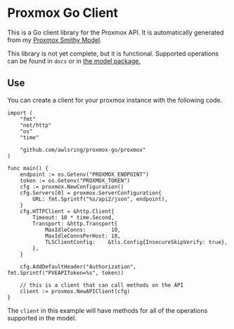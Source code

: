 # Proxmox Go Client

This is a Go client library for the Proxmox API. It is automatically generated from my [Proxmox Smithy Model](https://github.com/awlsring/ProxmoxModel).

This library is not yet complete, but it is functional. Supported operations can be found in `docs` or in [the model package.](https://github.com/awlsring/ProxmoxModel)

## Use

You can create a client for your proxmox instance with the following code.

```golang
import (
	"fmt"
	"net/http"
	"os"
	"time"

	"github.com/awlsring/proxmox-go/proxmox"
)

func main() {
	endpoint := os.Getenv("PROXMOX_ENDPOINT")
	token := os.Getenv("PROXMOX_TOKEN")
	cfg := proxmox.NewConfiguration()
	cfg.Servers[0] = proxmox.ServerConfiguration{
		URL: fmt.Sprintf("%s/api2/json", endpoint),
	}
	cfg.HTTPClient = &http.Client{
		Timeout: 10 * time.Second,
		Transport: &http.Transport{
			MaxIdleConns:        10,
			MaxIdleConnsPerHost: 10,
			TLSClientConfig:    &tls.Config{InsecureSkipVerify: true},
		},
	}
	
	cfg.AddDefaultHeader("Authorization", fmt.Sprintf("PVEAPIToken=%s", token))

	// this is a client that can call methods on the API
	client := proxmox.NewAPIClient(cfg)
}
```

The `client` in this example will have methods for all of the operations supported in the model.